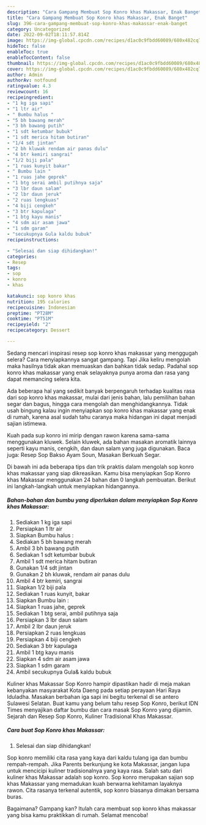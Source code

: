 ```yaml
---
description: "Cara Gampang Membuat Sop Konro khas Makassar, Enak Banget"
title: "Cara Gampang Membuat Sop Konro khas Makassar, Enak Banget"
slug: 396-cara-gampang-membuat-sop-konro-khas-makassar-enak-banget
category: Uncategorized
date: 2022-09-02T18:11:57.814Z
image: https://img-global.cpcdn.com/recipes/d1ac0c9fbdd60089/680x482cq70/sop-konro-khas-makassar-foto-resep-utama.jpg
hideToc: false
enableToc: true
enableTocContent: false
thumbnail: https://img-global.cpcdn.com/recipes/d1ac0c9fbdd60089/680x482cq70/sop-konro-khas-makassar-foto-resep-utama.jpg
cover: https://img-global.cpcdn.com/recipes/d1ac0c9fbdd60089/680x482cq70/sop-konro-khas-makassar-foto-resep-utama.jpg
author: Admin
authorAv: notfound
ratingvalue: 4.3
reviewcount: 16
recipeingredient:
- "1 kg iga sapi"
- "1 ltr air"
- " Bumbu halus "
- "5 bh bawang merah"
- "3 bh bawang putih"
- "1 sdt ketumbar bubuk"
- "1 sdt merica hitam butiran"
- "1/4 sdt jintan"
- "2 bh kluwak rendam air panas dulu"
- "4 btr kemiri sangrai"
- "1/2 biji pala"
- "1 ruas kunyit bakar"
- " Bumbu lain "
- "1 ruas jahe geprek"
- "1 btg serai ambil putihnya saja"
- "3 lbr daun salam"
- "2 lbr daun jeruk"
- "2 ruas lengkuas"
- "4 biji cengkeh"
- "3 btr kapulaga"
- "1 btg kayu manis"
- "4 sdm air asam jawa"
- "1 sdm garam"
- "secukupnya Gula kaldu bubuk"
recipeinstructions:

- "Selesai dan siap dihidangkan!"
categories:
- Resep
tags:
- sop
- konro
- khas

katakunci: sop konro khas 
nutrition: 195 calories
recipecuisine: Indonesian
preptime: "PT28M"
cooktime: "PT51M"
recipeyield: "2"
recipecategory: Dessert

---
```



Sedang mencari inspirasi resep sop konro khas makassar yang menggugah selera? Cara menyiapkannya sangat gampang. Tapi Jika keliru mengolah maka hasilnya tidak akan memuaskan dan bahkan tidak sedap. Padahal sop konro khas makassar yang enak selayaknya punya aroma dan rasa yang dapat memancing selera kita.


Ada beberapa hal yang sedikit banyak berpengaruh terhadap kualitas rasa dari sop konro khas makassar, mulai dari jenis bahan, lalu pemilihan bahan segar dan bagus, hingga cara mengolah dan menghidangkannya. Tidak usah bingung kalau ingin menyiapkan sop konro khas makassar yang enak di rumah, karena asal sudah tahu caranya maka hidangan ini dapat menjadi sajian istimewa.

Kuah pada sup konro ini mirip dengan rawon karena sama-sama menggunakan kluwek. Selain kluwek, ada bahan masakan aromatik lainnya seperti kayu manis, cengkih, dan daun salam yang juga digunakan. Baca juga: Resep Sop Bakso Ayam Soun, Masakan Berkuah Segar.


Di bawah ini ada beberapa tips dan trik praktis dalam mengolah sop konro khas makassar yang siap dikreasikan. Kamu bisa menyiapkan Sop Konro khas Makassar menggunakan 24 bahan dan 0 langkah pembuatan. Berikut ini langkah-langkah untuk menyiapkan hidangannya.

<!--inarticleads1-->

##### Bahan-bahan dan bumbu yang diperlukan dalam menyiapkan Sop Konro khas Makassar:

1. Sediakan 1 kg iga sapi
1. Persiapkan 1 ltr air
1. Siapkan  Bumbu halus :
1. Sediakan 5 bh bawang merah
1. Ambil 3 bh bawang putih
1. Sediakan 1 sdt ketumbar bubuk
1. Ambil 1 sdt merica hitam butiran
1. Gunakan 1/4 sdt jintan
1. Gunakan 2 bh kluwak, rendam air panas dulu
1. Ambil 4 btr kemiri, sangrai
1. Siapkan 1/2 biji pala
1. Sediakan 1 ruas kunyit, bakar
1. Siapkan  Bumbu lain :
1. Siapkan 1 ruas jahe, geprek
1. Sediakan 1 btg serai, ambil putihnya saja
1. Persiapkan 3 lbr daun salam
1. Ambil 2 lbr daun jeruk
1. Persiapkan 2 ruas lengkuas
1. Persiapkan 4 biji cengkeh
1. Sediakan 3 btr kapulaga
1. Ambil 1 btg kayu manis
1. Siapkan 4 sdm air asam jawa
1. Siapkan 1 sdm garam
1. Ambil secukupnya Gula&amp; kaldu bubuk


Kuliner khas Makassar Sop Konro hampir dipastikan hadir di meja makan kebanyakan masyarakat Kota Daeng pada setiap perayaan Hari Raya Iduladha. Masakan berbahan iga sapi ini begitu terkenal di se antero Sulawesi Selatan. Buat kamu yang belum tahu resep Sop Konro, berikut IDN Times menyajikan daftar bumbu dan cara masak Sop Konro yang dijamin. Sejarah dan Resep Sop Konro, Kuliner Tradisional Khas Makassar. 

<!--inarticleads2-->

##### Cara buat Sop Konro khas Makassar:


1. Selesai dan siap dihidangkan!

Sop konro memiliki cita rasa yang kaya dari kaldu tulang iga dan bumbu rempah-rempah. Jika Parents berkunjung ke kota Makassar, jangan lupa untuk mencicipi kuliner tradisionalnya yang kaya rasa. Salah satu dari kuliner khas Makassar adalah sop konro. Sop konro merupakan sajian sop khas Makassar yang memadukan kuah berwarna kehitaman layaknya rawon. Cita rasanya terkenal autentik, sop konro biasanya dimakan bersama buras. 

Bagaimana? Gampang kan? Itulah cara membuat sop konro khas makassar yang bisa kamu praktikkan di rumah. Selamat mencoba!

